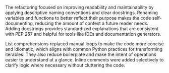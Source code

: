 The refactoring focused on improving readability and maintainability by applying descriptive naming conventions and clear docstrings. Renaming variables and functions to better reflect their purpose makes the code self-documenting, reducing the amount of context a future reader needs. Adding docstrings provides standardized explanations that are consistent with PEP 257 and helpful for tools like IDEs and documentation generators.

List comprehensions replaced manual loops to make the code more concise and idiomatic, which aligns with common Python practices for transforming iterables. They also reduce boilerplate and make the intent of operations easier to understand at a glance. Inline comments were added selectively to clarify logic where necessary without cluttering the code.
